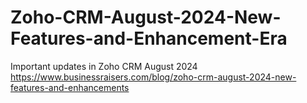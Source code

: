 # Zoho-CRM-August-2024-New-Features-and-Enhancement-Era
Important updates in Zoho CRM August 2024 https://www.businessraisers.com/blog/zoho-crm-august-2024-new-features-and-enhancements
